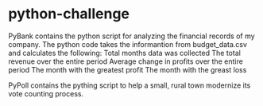 # python-challenge

PyBank contains the python script for analyzing the financial records of my company. The python code takes the informantion from budget_data.csv and calculates the following:
Total months data was collected
The total revenue over the entire period
Average change in profits over the entire period
The month with the greatest profit
The month with the greast loss

PyPoll contains the pything script to help a small, rural town modernize its vote counting process.
